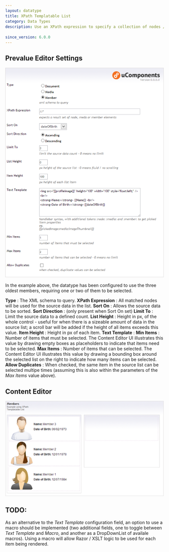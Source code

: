 ```yaml
---
layout: datatype
title: XPath Templatable List
category: Data Types
description: Use an XPath expression to specify a collection of nodes / media or members can be selected, this collection can be sorted and limited and the markup for each item defined by simple text template.

since_version: 6.0.0
---
```


## Prevalue Editor Settings

![Prevalue Editor](PreValueEditor.png)

In the example above, the datatype has been configured to use the three oldest members, requiring one or two of them to be selected.

**Type** : The XML schema to query.
**XPath Expression** : All matched nodes will be used for the source data in the list.
**Sort On** : Allows the source data to be sorted.
**Sort Direction** : (only present when Sort On set)
**Limit To** : Limit the source data to a defined count.
**List Height** : Height in px, of the whole control - useful for when there is a sizeable amount of data in the source list; a scroll bar will be added if the height of all items exceeds this value.
**Item Height** : Height in px of each item.
**Text Template** : 
**Min Items** : Number of items that must be selected. The Content Editor UI illustrates this value by drawing empty boxes as placeholders to indicate that items need to be selected.
**Max Items** : Number of items that can be selected. The Content Editor UI illustrates this value by drawing a bounding box around the selected list on the right to indicate how many items can be selected.
**Allow Duplicates** : When checked, the same item in the source list can be selected multipe times (assuming this is also within the parameters of the _Max Items_ value above).

## Content Editor

![Content Editor](DataEditor.png)


## TODO:
As an alternative to the _Text Template_ configuration field, an option to use a macro should be implemented (two additional fields, one to toggle between _Text Template_ and _Macro_, and another as a DropDownList of availale macros). Using a macro will allow Razor / XSLT logic to be used for each item being rendered.